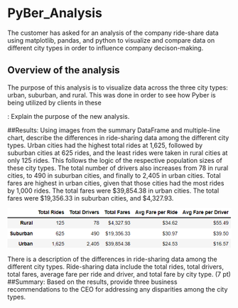 # PyBer_Analysis
The customer has asked for an analysis of the company ride-share data using matplotlib, pandas, and python to visualize and compare data on different city types in order to influence company decison-making. 

## Overview of the analysis

The purpose of this analysis is to visualize data across the three city types: urban, suburban, and rural. This was done in order to see how Pyber is being utilized by clients in these 

: Explain the purpose of the new analysis.

##Results: Using images from the summary DataFrame and multiple-line chart, describe the differences in ride-sharing data among the different city types. Urban cities had the highest total rides at 1,625, followed by suburban cities at 625 rides, and the least rides were taken in rural cities at only 125 rides. This follows the logic of the respective population sizes of these city types. The total number of drivers also increases from 78 in rural cities, to 490 in suburban cities, and finally to 2,405 in urban cities. Total fares are highest in urban cities, given that those cities had the most rides by 1,000 rides. The total fares were $39,854.38 in urban cities. The total fares were $19,356.33 in suburban cities, and $4,327.93.

![image of data frame](Resources/Pyber_data.png)

There is a description of the differences in ride-sharing data among the different city types. Ride-sharing data include the total rides, total drivers, total fares, average fare per ride and driver, and total fare by city type. (7 pt)
##Summary: Based on the results, provide three business recommendations to the CEO for addressing any disparities among the city types.

